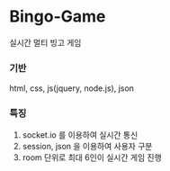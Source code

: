# Bingo-Game
실시간 멀티 빙고 게임

### 기반
html, css, js(jquery, node.js), json

### 특징
1. socket.io 를 이용하여 실시간 통신
2. session, json 을 이용하여 사용자 구분
3. room 단위로 최대 6인이 실시간 게임 진행

